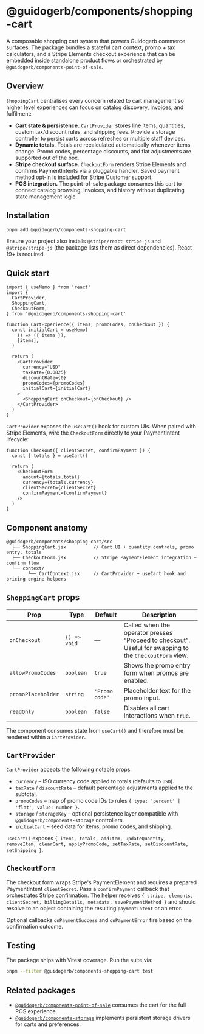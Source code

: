 # @guidogerb/components/shopping-cart

A composable shopping cart system that powers Guidogerb commerce surfaces. The package bundles a
stateful cart context, promo + tax calculators, and a Stripe Elements checkout experience that can
be embedded inside standalone product flows or orchestrated by
`@guidogerb/components-point-of-sale`.

## Overview

`ShoppingCart` centralises every concern related to cart management so higher level experiences can
focus on catalog discovery, invoices, and fulfilment:

- **Cart state & persistence.** `CartProvider` stores line items, quantities, custom tax/discount
  rules, and shipping fees. Provide a storage controller to persist carts across refreshes or
  multiple staff devices.
- **Dynamic totals.** Totals are recalculated automatically whenever items change. Promo codes,
  percentage discounts, and flat adjustments are supported out of the box.
- **Stripe checkout surface.** `CheckoutForm` renders Stripe Elements and confirms PaymentIntents via
  a pluggable handler. Saved payment method opt-in is included for Stripe Customer support.
- **POS integration.** The point-of-sale package consumes this cart to connect catalog browsing,
  invoices, and history without duplicating state management logic.

## Installation

```sh
pnpm add @guidogerb/components-shopping-cart
```

Ensure your project also installs `@stripe/react-stripe-js` and `@stripe/stripe-js` (the package
lists them as direct dependencies). React 19+ is required.

## Quick start

```tsx
import { useMemo } from 'react'
import {
  CartProvider,
  ShoppingCart,
  CheckoutForm,
} from '@guidogerb/components-shopping-cart'

function CartExperience({ items, promoCodes, onCheckout }) {
  const initialCart = useMemo(
    () => ({ items }),
    [items],
  )

  return (
    <CartProvider
      currency="USD"
      taxRate={0.0825}
      discountRate={0}
      promoCodes={promoCodes}
      initialCart={initialCart}
    >
      <ShoppingCart onCheckout={onCheckout} />
    </CartProvider>
  )
}
```

`CartProvider` exposes the `useCart()` hook for custom UIs. When paired with Stripe Elements, wire
the `CheckoutForm` directly to your PaymentIntent lifecycle:

```tsx
function Checkout({ clientSecret, confirmPayment }) {
  const { totals } = useCart()

  return (
    <CheckoutForm
      amount={totals.total}
      currency={totals.currency}
      clientSecret={clientSecret}
      confirmPayment={confirmPayment}
    />
  )
}
```

## Component anatomy

```
@guidogerb/components/shopping-cart/src
  ├── ShoppingCart.jsx          // Cart UI + quantity controls, promo entry, totals
  ├── CheckoutForm.jsx          // Stripe PaymentElement integration + confirm flow
  └── context/
        └── CartContext.jsx     // CartProvider + useCart hook and pricing engine helpers
```

## `ShoppingCart` props

| Prop | Type | Default | Description |
| --- | --- | --- | --- |
| `onCheckout` | `() => void` | — | Called when the operator presses “Proceed to checkout”. Useful for swapping to the `CheckoutForm` view. |
| `allowPromoCodes` | `boolean` | `true` | Shows the promo entry form when promos are enabled. |
| `promoPlaceholder` | `string` | `'Promo code'` | Placeholder text for the promo input. |
| `readOnly` | `boolean` | `false` | Disables all cart interactions when `true`. |

The component consumes state from `useCart()` and therefore must be rendered within a `CartProvider`.

## `CartProvider`

`CartProvider` accepts the following notable props:

- `currency` – ISO currency code applied to totals (defaults to `USD`).
- `taxRate` / `discountRate` – default percentage adjustments applied to the subtotal.
- `promoCodes` – map of promo code IDs to rules `{ type: 'percent' | 'flat', value: number }`.
- `storage` / `storageKey` – optional persistence layer compatible with
  `@guidogerb/components-storage` controllers.
- `initialCart` – seed data for items, promo codes, and shipping.

`useCart()` exposes `{ items, totals, addItem, updateQuantity, removeItem, clearCart,
applyPromoCode, setTaxRate, setDiscountRate, setShipping }`.

## `CheckoutForm`

The checkout form wraps Stripe's PaymentElement and requires a prepared PaymentIntent `clientSecret`.
Pass a `confirmPayment` callback that orchestrates Stripe confirmation. The helper receives
`{ stripe, elements, clientSecret, billingDetails, metadata, savePaymentMethod }` and should resolve
to an object containing the resulting `paymentIntent` or an error.

Optional callbacks `onPaymentSuccess` and `onPaymentError` fire based on the confirmation outcome.

## Testing

The package ships with Vitest coverage. Run the suite via:

```sh
pnpm --filter @guidogerb/components-shopping-cart test
```

## Related packages

- [`@guidogerb/components-point-of-sale`](../point-of-sale/README.md) consumes the cart for the full
  POS experience.
- [`@guidogerb/components-storage`](../storage/README.md) implements persistent storage drivers for
  carts and preferences.
